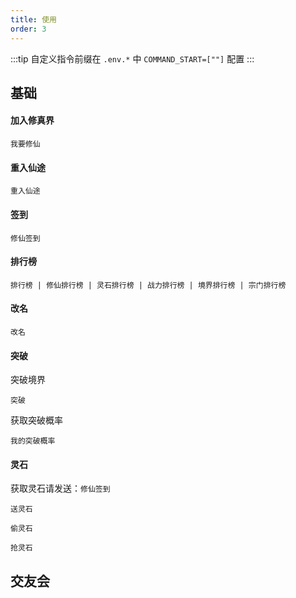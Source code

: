 ```yaml
---
title: 使用
order: 3
---
```


:::tip
自定义指令前缀在 `.env.*` 中 `COMMAND_START=[""]` 配置
:::

## 基础

#### 加入修真界
```
我要修仙
```

#### 重入仙途
```
重入仙途
```

#### 签到
```
修仙签到
```

#### 排行榜
```
排行榜 | 修仙排行榜 | 灵石排行榜 | 战力排行榜 | 境界排行榜 | 宗门排行榜
```

#### 改名
```
改名
```

#### 突破
突破境界
```
突破
```
获取突破概率
```
我的突破概率
```

#### 灵石
获取灵石请发送：`修仙签到`
```
送灵石
```
```
偷灵石
```
```
抢灵石
```

## 交友会